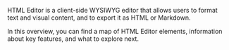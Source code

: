 HTML Editor is a client-side WYSIWYG editor that allows users to format text and visual content, and to export it as HTML or Markdown.

In this overview, you can find a map of HTML Editor elements, information about key features, and what to explore next.